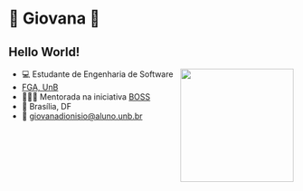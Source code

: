 # 🐝 Giovana 🐝
## Hello World! 
<image align= right src= "https://media.giphy.com/media/3o6gH2SgFwXHHfsM5q/giphy.gif" width="200"/>

- 💻 Estudante de Engenharia de Software 
- [FGA, UnB](http://www.fga.unb.br/)
- 👩🏾‍🦱 Mentorada na iniciativa [BOSS](https://github.com/BOSS-BigOpenSourceSister/BigSister)
- 📍 Brasília, DF
- 📧 giovanadionisio@aluno.unb.br
